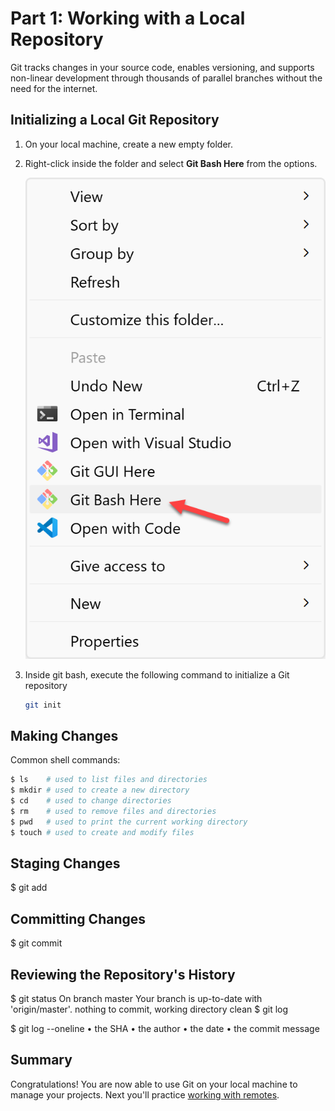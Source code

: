 # Part 1: Working with a Local Repository

Git tracks changes in your source code, enables versioning, and supports non-linear development through thousands of parallel branches without the need for the internet.

## Initializing a Local Git Repository

1. On your local machine, create a new empty folder.
2. Right-click inside the folder and select **Git Bash Here** from the options.

    ![Git Bash Here Screenhot](./images/git-bash-here.png)

3. Inside git bash, execute the following command to initialize a Git repository
   
    ```bash
    git init
    ```

## Making Changes

Common shell commands:
  ```bash
  $ ls    # used to list files and directories
  $ mkdir # used to create a new directory
  $ cd    # used to change directories
  $ rm    # used to remove files and directories
  $ pwd   # used to print the current working directory
  $ touch # used to create and modify files
  ```

## Staging Changes

$ git add

## Committing Changes

$ git commit

## Reviewing the Repository's History

$ git status
On branch master
Your branch is up-to-date with 'origin/master'.
nothing to commit, working directory clean
$ git log

$ git log --oneline
• the SHA 
• the author 
• the date
• the commit message

## Summary

Congratulations! You are now able to use Git on your local machine to manage your projects. Next you'll practice [working with remotes](./remote-github.md).
